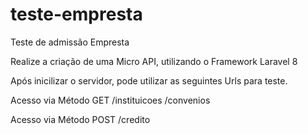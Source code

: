 # teste-empresta
Teste de admissão Empresta 

Realize a criação de uma Micro API, utilizando o Framework Laravel 8

Após inicilizar o servidor, pode utilizar as seguintes Urls para teste.

Acesso via Método GET
/instituicoes
/convenios

Acesso via Método POST 
/credito
